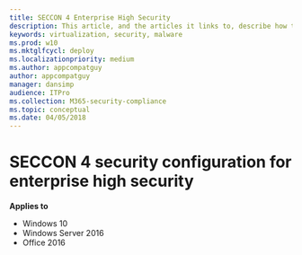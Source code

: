 ```yaml
---
title: SECCON 4 Enterprise High Security
description: This article, and the articles it links to, describe how to use the Windows SECCON framework in your organization
keywords: virtualization, security, malware
ms.prod: w10
ms.mktglfcycl: deploy
ms.localizationpriority: medium
ms.author: appcompatguy
author: appcompatguy
manager: dansimp
audience: ITPro
ms.collection: M365-security-compliance
ms.topic: conceptual
ms.date: 04/05/2018
---
```


# SECCON 4 security configuration for enterprise high security

**Applies to**  

-   Windows 10
-   Windows Server 2016 
-   Office 2016 

